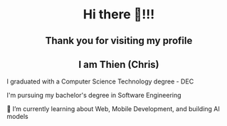 
<h1 align="center">Hi there 👋!!! </h1>
<h2 align="center">Thank you for visiting my profile </h2>
<h2 align="center">I am Thien (Chris)</h2>
  <p>I graduated with a Computer Science Technology degree - DEC</p>
  <p>I'm pursuing my bachelor's degree in Software Engineering</p>
  <p>🌱 I’m currently learning about Web, Mobile Development, and building AI models
</p>


<!--
**chrisanhthien/chrisanhthien** is a ✨ _special_ ✨ repository because its `README.md` (this file) appears on your GitHub profile.

Here are some ideas to get you started:

- 🔭 I’m currently working on ...
- 🌱 I’m currently learning ...
- 👯 I’m looking to collaborate on ...
- 🤔 I’m looking for help with ...
- 💬 Ask me about ...
- 📫 How to reach me: ...
- 😄 Pronouns: ...
- ⚡ Fun fact: ...
-->
